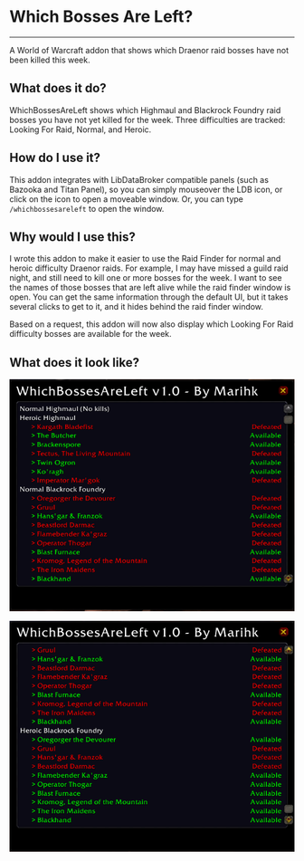 # Which Bosses Are Left?
---

A World of Warcraft addon that shows which Draenor raid bosses have not been
killed this week.

## What does it do?

WhichBossesAreLeft shows which Highmaul and Blackrock Foundry raid bosses
you have not yet killed for the week. Three difficulties are tracked:
Looking For Raid, Normal, and Heroic.

## How do I use it?

This addon integrates with LibDataBroker compatible panels (such as Bazooka and
Titan Panel), so you can simply mouseover the LDB icon, or click on the icon
to open a moveable window. Or, you can type `/whichbossesareleft` to open
the window.

## Why would I use this?

I wrote this addon to make it easier to use the Raid Finder for normal and
heroic difficulty Draenor raids. For example, I may have missed a guild raid
night, and still need to kill one or more bosses for the week. I want to see
the names of those bosses that are left alive while the raid finder window is
open. You can get the same information through the default UI, but it takes
several clicks to get to it, and it hides behind the raid finder window.

Based on a request, this addon will now also display which Looking For Raid
difficulty bosses are available for the week.

## What does it look like?

![](https://github.com/jhegg/wow-which-bosses-are-left/blob/gh-pages/images/which-bosses-are-left_top.png)

![](https://github.com/jhegg/wow-which-bosses-are-left/blob/gh-pages/images/which-bosses-are-left_bottom.png)
